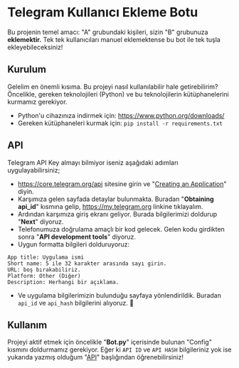# Telegram Kullanıcı Ekleme Botu
Bu projenin temel amacı: "A" grubundaki kişileri, sizin "B" grubunuza **eklemektir.** Tek tek kullanıcıları manuel eklemektense bu bot ile tek tuşla ekleyebileceksiniz!

## Kurulum
Gelelim en önemli kısıma. Bu projeyi nasıl kullanılabilir hale getirebilirim?
Öncelikle, gereken teknolojileri (Python) ve bu teknolojilerin kütüphanelerini kurmamız gerekiyor.
- Python'u cihazınıza indirmek için: https://www.python.org/downloads/
- Gereken kütüphaneleri kurmak için: `pip install -r requirements.txt`

## API
Telegram API Key almayı bilmiyor iseniz aşağıdaki adımları uygulayabilirsiniz;
- https://core.telegram.org/api sitesine girin ve "[Creating an Application](https://my.telegram.org)" diyin.
- Karşımıza gelen sayfada detaylar bulunmakta. Buradan "**Obtaining api_id**" kısmına gelip, https://my.telegram.org linkine tıklayalım.
- Ardından karşımıza giriş ekranı geliyor. Burada bilgilerimizi doldurup "**Next**" diyoruz.
- Telefonumuza doğrulama amaçlı bir kod gelecek. Gelen kodu girdikten sonra "**API development tools**" diyoruz.
- Uygun formatta bilgileri dolduruyoruz:
```
App title: Uygulama ismi
Short name: 5 ile 32 karakter arasında sayı girin.
URL: boş bırakabiliriz.
Platform: Other (Diğer)
Description: Herhangi bir açıklama.
```
- Ve uygulama bilgilerimizin bulunduğu sayfaya yönlendirildik. Buradan `api_id` ve `api_hash` bilgilerini alıyoruz. 🎉

## Kullanım
Projeyi aktif etmek için öncelikle "**Bot.py**" içerisinde bulunan "Config" kısmını doldurmamız gerekiyor.
Eğer ki `API ID` ve `API HASH` bilgileriniz yok ise yukarıda yazmış olduğum "[API](#api)" başlığından öğrenebilirsiniz!
